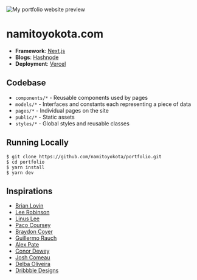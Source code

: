 ![My portfolio website preview](https://api.namitoyokota.com/assets/og-images/portfolio.png)

# namitoyokota.com

-   **Framework**: [Next.js](https://nextjs.org/)
-   **Blogs**: [Hashnode](https://hashnode.com/)
-   **Deployment**: [Vercel](https://vercel.com)

## Codebase

-   `components/*` - Reusable components used by pages
-   `models/*` - Interfaces and constants each representing a piece of data
-   `pages/*` - Individual pages on the site
-   `public/*` - Static assets
-   `styles/*` - Global styles and reusable classes

## Running Locally

```shell
$ git clone https://github.com/namitoyokota/portfolio.git
$ cd portfolio
$ yarn install
$ yarn dev
```

## Inspirations

-   [Brian Lovin](https://brianlovin.com/)
-   [Lee Robinson](https://leerob.io/)
-   [Linus Lee](https://thesephist.com/)
-   [Paco Coursey](https://paco.me/)
-   [Braydon Coyer](https://www.braydoncoyer.dev/)
-   [Guillermo Rauch](https://rauchg.com/)
-   [Alex Pate](https://alexjpate.com/)
-   [Conor Dewey](https://www.conordewey.com/)
-   [Josh Comeau](https://www.joshwcomeau.com/)
-   [Delba Oliveira](https://delba.dev/)
-   [Dribbble Designs](https://dribbble.com/namitoyokota/collections/7037253-Portfolio?utm_source=Clipboard_%22clipboard_collection%22&utm_campaign=%22namitoyokota%22&utm_content=%22Portfolio%22&utm_medium=Social_Share)
